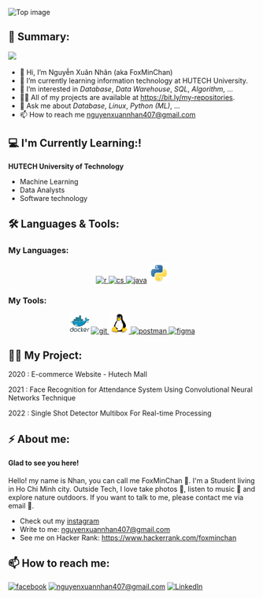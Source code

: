 ![Top image](https://user-images.githubusercontent.com/56079798/139308504-1e69c2c3-2d92-4305-a557-6bcbd18ac8b9.png)
## 📝 Summary:

![](https://komarev.com/ghpvc/?username=foxminchan)

- 👋 Hi, I’m Nguyễn Xuân Nhân (aka FoxMinChan)
- 🌱 I’m currently learning information technology at HUTECH University.
- 👀 I’m interested in *Database*, *Data Warehouse*, *SQL*, *Algorithm*, ...
- 👨‍💻 All of my projects are available at https://bit.ly/my-repositories.
- 💬 Ask me about *Database*, *Linux*, *Python (ML)*, ...
- 📫 How to reach me [nguyenxuannhan407@gmail.com](mailto:nguyenxuannhan407@gmail.com)

## 💻 I'm Currently Learning:!


**HUTECH University of Technology**
- Machine Learning
- Data Analysts
- Software technology

## 🛠 Languages & Tools:

### **My Languages:**
<p align="center">
  <a href="https://www.r-project.org/" target="_blank"><img height="40" src="https://www.vectorlogo.zone/logos/r-project/r-project-icon.svg" alt="r"> </a>
  <a href="https://www.w3schools.com/cs/index.php" target="_blank"><img height="40" src="https://user-images.githubusercontent.com/56079798/124021285-942bd100-da15-11eb-82be-aca1c45c0a72.png" alt="cs"> </a>
  <a href="https://www.w3schools.com/java/default.asp" target="_blank"><img height="40" src="https://user-images.githubusercontent.com/56079798/124021629-f553a480-da15-11eb-974b-855baa232614.png" alt="java"></a>
  <a href="https://www.python.org" target="_blank"> <img src="https://raw.githubusercontent.com/devicons/devicon/master/icons/python/python-original.svg" alt="python" width="40" height="40"/> </a>
  </p>
  
  ### **My Tools:** 
  <p align="center">
  <a href="https://www.docker.com/" target="_blank"><img height="40" src="https://raw.githubusercontent.com/devicons/devicon/master/icons/docker/docker-original-wordmark.svg" alt="docker"></a>
  <a href="https://git-scm.com/" target="_blank"> <img src="https://www.vectorlogo.zone/logos/git-scm/git-scm-icon.svg" alt="git" width="40" height="40"/> </a>
  <a href="https://www.linux.org/" target="_blank"> <img src="https://raw.githubusercontent.com/devicons/devicon/master/icons/linux/linux-original.svg" alt="linux" width="40" height="40"/> </a>
  <a href="https://www.postman.com/" target="_blank"> <img src="https://www.vectorlogo.zone/logos/getpostman/getpostman-icon.svg" alt="postman" width="40" height="40"/> </a>
  <a href="https://www.figma.com/" target="_blank"> <img src="https://www.vectorlogo.zone/logos/figma/figma-icon.svg" alt="figma" width="40" height="40"/></a>
</p>  

## 👩‍💻 My Project:

2020
: E-commerce Website - Hutech Mall

2021
: Face Recognition for Attendance System Using Convolutional Neural Networks Technique

2022
: Single Shot Detector Multibox For Real-time Processing

## ⚡ About me:

#### Glad to see you here!

Hello! my name is Nhan, you can call me FoxMinChan 🦊. I'm a Student living in Ho Chi Minh city. Outside Tech, I love take photos 📸, listen to music 🎼 and explore nature outdoors. If you want to talk to me, please contact me via email 📧.
- Check out my [instagram](https://www.instagram.com/foxminchan/)
- Write to me: [nguyenxuannhan407@gmail.com](mailto:nguyenxuannhan407@gmail.com)
- See me on Hacker Rank: https://www.hackerrank.com/foxminchan
## 📫 How to reach me:

<a href="https://www.facebook.com/FoxMinChan/" target="blank"><img src="https://img.shields.io/badge/Facebook-1877F2?style=for-the-badge&logo=facebook&logoColor=white" alt="facebook"/></a>
<a href="mailto:nguyenxuannhan407@gmail.com">![nguyenxuannhan407@gmail.com](https://img.shields.io/badge/Gmail-D14836?style=for-the-badge&logo=gmail&logoColor=white)</a>
<a href="https://www.linkedin.com/in/xu%C3%A2n-nh%C3%A2n-nguy%E1%BB%85n-73b23519b/">![LinkedIn](https://img.shields.io/badge/LinkedIn-0077B5?style=for-the-badge&logo=linkedin&logoColor=white)</a>
